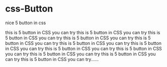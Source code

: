 # css-Button
nice 5 button in css

this is 5 button in CSS you can try
this is 5 button in CSS you can try
this is 5 button in CSS you can try
this is 5 button in CSS you can try
this is 5 button in CSS you can try
this is 5 button in CSS you can try
this is 5 button in CSS you can try
this is 5 button in CSS you can try
this is 5 button in CSS you can try this is 5 button in CSS you can try this is 5 button in CSS you can try this is 5 button in CSS you can try......
